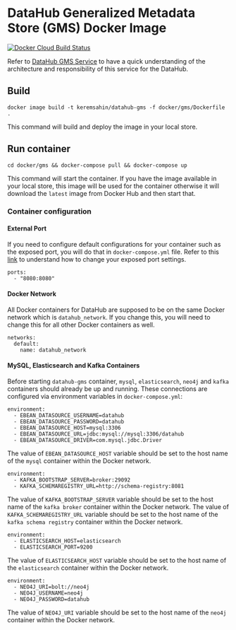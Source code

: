 # DataHub Generalized Metadata Store (GMS) Docker Image
[![Docker Cloud Build Status](https://img.shields.io/docker/cloud/build/keremsahin/datahub-gms)](https://cloud.docker.com/repository/docker/keremsahin/datahub-gms/)

Refer to [DataHub GMS Service](../../gms) to have a quick understanding of the architecture and 
responsibility of this service for the DataHub.

## Build
```
docker image build -t keremsahin/datahub-gms -f docker/gms/Dockerfile .
```
This command will build and deploy the image in your local store.

## Run container
```
cd docker/gms && docker-compose pull && docker-compose up
```
This command will start the container. If you have the image available in your local store, this image will be used
for the container otherwise it will download the `latest` image from Docker Hub and then start that.

### Container configuration
#### External Port
If you need to configure default configurations for your container such as the exposed port, you will do that in
`docker-compose.yml` file. Refer to this [link](https://docs.docker.com/compose/compose-file/#ports) to understand
how to change your exposed port settings.
```
ports:
  - "8080:8080"
```

#### Docker Network
All Docker containers for DataHub are supposed to be on the same Docker network which is `datahub_network`. 
If you change this, you will need to change this for all other Docker containers as well.
```
networks:
  default:
    name: datahub_network
```

#### MySQL, Elasticsearch and Kafka Containers
Before starting `datahub-gms` container, `mysql`, `elasticsearch`, `neo4j` and `kafka` containers should already be up and running. 
These connections are configured via environment variables in `docker-compose.yml`:
```
environment:
  - EBEAN_DATASOURCE_USERNAME=datahub
  - EBEAN_DATASOURCE_PASSWORD=datahub
  - EBEAN_DATASOURCE_HOST=mysql:3306
  - EBEAN_DATASOURCE_URL=jdbc:mysql://mysql:3306/datahub
  - EBEAN_DATASOURCE_DRIVER=com.mysql.jdbc.Driver
```
The value of `EBEAN_DATASOURCE_HOST` variable should be set to the host name of the `mysql` container within the Docker network.

```
environment:
  - KAFKA_BOOTSTRAP_SERVER=broker:29092
  - KAFKA_SCHEMAREGISTRY_URL=http://schema-registry:8081
```
The value of `KAFKA_BOOTSTRAP_SERVER` variable should be set to the host name of the `kafka broker` container within the Docker network.
The value of `KAFKA_SCHEMAREGISTRY_URL` variable should be set to the host name of the `kafka schema registry` container within the Docker network.

```
environment:
  - ELASTICSEARCH_HOST=elasticsearch
  - ELASTICSEARCH_PORT=9200
```
The value of `ELASTICSEARCH_HOST` variable should be set to the host name of the `elasticsearch` container within the Docker network.

```
environment:
  - NEO4J_URI=bolt://neo4j
  - NEO4J_USERNAME=neo4j
  - NEO4J_PASSWORD=datahub
```
The value of `NEO4J_URI` variable should be set to the host name of the `neo4j` container within the Docker network.